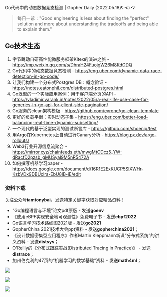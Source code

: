 Go代码中的动态数据竞态检测 | Gopher Daily (2022.05.18)ʕ◔ϖ◔ʔ

>每日一谚："Good engineering is less about finding the "perfect" solution and more about understanding the tradeoffs and being able to explain them." 

## Go技术生态

1. 字节跳动自研高性能微服务框架Kitex的演进之旅 - https://mp.weixin.qq.com/s/DhraH24FuojgW26M8KdODQ
2. Go代码中的动态数据竞态检测 - https://eng.uber.com/dynamic-data-race-detection-in-go-code/
3. 让我们构建一个分布式Postgres DB：概念验证 - https://notes.eatonphil.com/distributed-postgres.html
4. Go泛型的一个实际应用案例：用于客户端分页的API -  https://vladimir.varank.in/notes/2022/05/a-real-life-use-case-for-generics-in-go-api-for-client-side-pagination/
5. Go服务的clean架构模板 - https://github.com/evrone/go-clean-template
6. 更好的负载平衡：实时动态子集 - https://eng.uber.com/better-load-balancing-real-time-dynamic-subsetting/
7. 一个现代的基于泛型实现的测试断言库 - https://github.com/shoenig/test
8. 用Argo在Kubernetes上自动进行Canary分析 - https://blog.px.dev/argo-rollouts/ 
9. Web3行业开源信息流聚合 - https://mirror.xyz/chainfeeds.eth/mwgMtCDcz5_YW-dRacfD2pzsb_gMUSyal9M5nR5472A
10. 如何撰写机器学习paper - https://docs.google.com/document/d/16R1E2ExKUCP5SlXWHr-KzbVDx9DBUclra-EbU8IB-iE/edit

### 资料下载

关注公众号**iamtonybai**，发送特定关键字获取对应精品资料！

* “Go编程语言与环境”论文pdf原版 - 发送**goenv**
* 《使用eBPF实现安全地可观测性》免费电子书 - 发送**ebpf2022**
* Go语言学习技术路线图2021版 - 发送**go2021**
* GopherChina 2021技术大会ppt资料 - 发送**gopherchina2021**；
* 《设计数据密集型应用程序》作者Martin Kleppmann新课“分布式系统”的讲义资料 - 发送**distsys**；
* O'Reilly的《分布式跟踪实战(Distributed Tracing in Practice)》 - 发送**distrace**；
* 加州伯克利的47页的“机器学习的数学基础”资料 - 发送**math4ml**；

![](https://mmbiz.qpic.cn/mmbiz_png/cH6WzfQ94mb54jsFJZ3Knmz8obUsf3PBShthmdSw5E01TcYmUReGkj0BWpxHak1HlnlzHvLmKax53YSGr7aNlA/0?wx_fmt=png)

![](https://mmbiz.qpic.cn/mmbiz_png/cH6WzfQ94mZsOgPXTXZgWiaE03ib9r9WFJXC6xJCA5Y6VSesOZqlGxYfODibvR7UPGxiaM7SZZNQZkRtggPXEfBdwQ/0?wx_fmt=png)

![](https://mmbiz.qpic.cn/mmbiz_png/cH6WzfQ94mb54jsFJZ3Knmz8obUsf3PBrSoqeMvoWCticN2cpU64fJ0FYQdXJhP7ia7WRh8628uOAsQYeE2NibRRw/0?wx_fmt=png)

